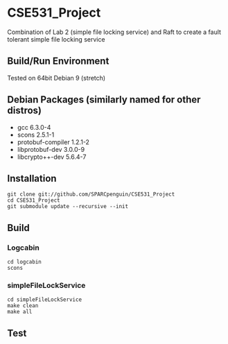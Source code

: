 # CSE531_Project
Combination of Lab 2 (simple file locking service) and Raft to create a fault tolerant simple file locking service

## Build/Run Environment
Tested on 64bit Debian 9 (stretch)

## Debian Packages (similarly named for other distros)
- gcc 6.3.0-4
- scons 2.5.1-1
- protobuf-compiler 1.2.1-2
- libprotobuf-dev 3.0.0-9
- libcrypto++-dev 5.6.4-7

## Installation
```
git clone git://github.com/SPARCpenguin/CSE531_Project
cd CSE531_Project
git submodule update --recursive --init
```
## Build

### Logcabin
```
cd logcabin
scons
```
### simpleFileLockService
```
cd simpleFileLockService
make clean
make all
```

## Test
